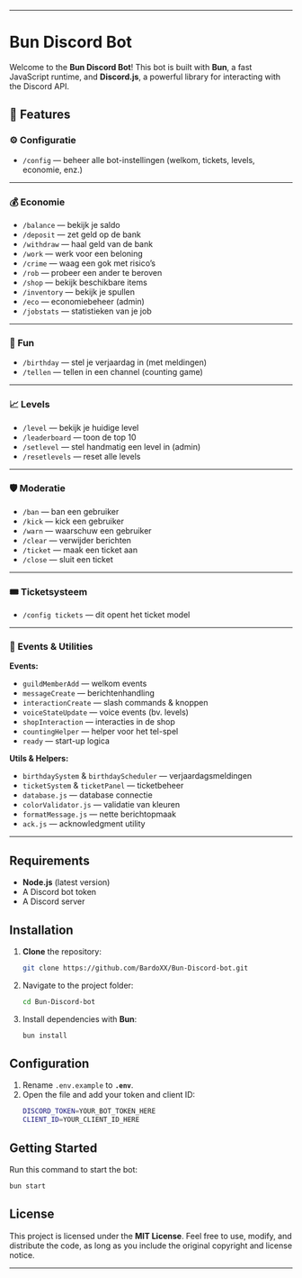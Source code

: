 -----

# Bun Discord Bot

Welcome to the **Bun Discord Bot**\! This bot is built with **Bun**, a fast JavaScript runtime, and **Discord.js**, a powerful library for interacting with the Discord API.

## 🚀 Features

### ⚙️ Configuratie
- `/config` — beheer alle bot-instellingen (welkom, tickets, levels, economie, enz.)

---

### 💰 Economie
- `/balance` — bekijk je saldo  
- `/deposit` — zet geld op de bank  
- `/withdraw` — haal geld van de bank  
- `/work` — werk voor een beloning  
- `/crime` — waag een gok met risico’s  
- `/rob` — probeer een ander te beroven  
- `/shop` — bekijk beschikbare items  
- `/inventory` — bekijk je spullen  
- `/eco` — economiebeheer (admin)  
- `/jobstats` — statistieken van je job  

---

### 🎉 Fun
- `/birthday` — stel je verjaardag in (met meldingen)  
- `/tellen` — tellen in een channel (counting game)   

---

### 📈 Levels
- `/level` — bekijk je huidige level  
- `/leaderboard` — toon de top 10  
- `/setlevel` — stel handmatig een level in (admin)  
- `/resetlevels` — reset alle levels  

---

### 🛡️ Moderatie
- `/ban` — ban een gebruiker  
- `/kick` — kick een gebruiker  
- `/warn` — waarschuw een gebruiker  
- `/clear` — verwijder berichten  
- `/ticket` — maak een ticket aan  
- `/close` — sluit een ticket  

---

### 🎟️ Ticketsysteem
- `/config tickets` — dit opent het ticket model

---

### 🔧 Events & Utilities
**Events:**
- `guildMemberAdd` — welkom events  
- `messageCreate` — berichtenhandling  
- `interactionCreate` — slash commands & knoppen  
- `voiceStateUpdate` — voice events (bv. levels)  
- `shopInteraction` — interacties in de shop  
- `countingHelper` — helper voor het tel-spel  
- `ready` — start-up logica  

**Utils & Helpers:**
- `birthdaySystem` & `birthdayScheduler` — verjaardagsmeldingen  
- `ticketSystem` & `ticketPanel` — ticketbeheer  
- `database.js` — database connectie  
- `colorValidator.js` — validatie van kleuren  
- `formatMessage.js` — nette berichtopmaak  
- `ack.js` — acknowledgment utility  

---
  
## Requirements

  * **Node.js** (latest version)
  * A Discord bot token
  * A Discord server

## Installation

1.  **Clone** the repository:
    ```bash
    git clone https://github.com/BardoXX/Bun-Discord-bot.git
    ```
2.  Navigate to the project folder:
    ```bash
    cd Bun-Discord-bot
    ```
3.  Install dependencies with **Bun**:
    ```bash
    bun install
    ```

## Configuration

1.  Rename `.env.example` to **`.env`**.
2.  Open the file and add your token and client ID:
    ```bash
    DISCORD_TOKEN=YOUR_BOT_TOKEN_HERE
    CLIENT_ID=YOUR_CLIENT_ID_HERE
    ```

## Getting Started

Run this command to start the bot:

```bash
bun start
```

## License

This project is licensed under the **MIT License**. Feel free to use, modify, and distribute the code, as long as you include the original copyright and license notice.

-----
